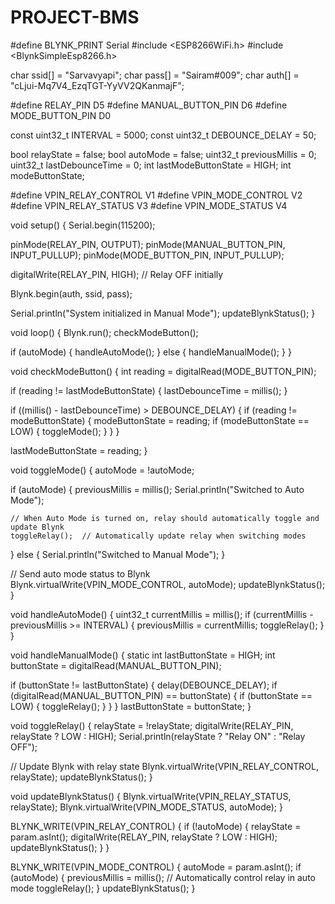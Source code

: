 # PROJECT-BMS
#define BLYNK_PRINT Serial
#include <ESP8266WiFi.h>
#include <BlynkSimpleEsp8266.h>

char ssid[] = "Sarvavyapi";
char pass[] = "Sairam#009";
char auth[] = "cLjui-Mq7V4_EzqTGT-YyVV2QKanmajF";

#define RELAY_PIN D5
#define MANUAL_BUTTON_PIN D6
#define MODE_BUTTON_PIN D0

const uint32_t INTERVAL = 5000;
const uint32_t DEBOUNCE_DELAY = 50;

bool relayState = false;
bool autoMode = false;
uint32_t previousMillis = 0;
uint32_t lastDebounceTime = 0;
int lastModeButtonState = HIGH;
int modeButtonState;

#define VPIN_RELAY_CONTROL V1
#define VPIN_MODE_CONTROL V2
#define VPIN_RELAY_STATUS V3
#define VPIN_MODE_STATUS V4

void setup() {
  Serial.begin(115200);
  
  pinMode(RELAY_PIN, OUTPUT);
  pinMode(MANUAL_BUTTON_PIN, INPUT_PULLUP);
  pinMode(MODE_BUTTON_PIN, INPUT_PULLUP);
  
  digitalWrite(RELAY_PIN, HIGH);  // Relay OFF initially
  
  Blynk.begin(auth, ssid, pass);
  
  Serial.println("System initialized in Manual Mode");
  updateBlynkStatus();
}

void loop() {
  Blynk.run();
  checkModeButton();
  
  if (autoMode) {
    handleAutoMode();
  } else {
    handleManualMode();
  }
}

void checkModeButton() {
  int reading = digitalRead(MODE_BUTTON_PIN);
  
  if (reading != lastModeButtonState) {
    lastDebounceTime = millis();
  }
  
  if ((millis() - lastDebounceTime) > DEBOUNCE_DELAY) {
    if (reading != modeButtonState) {
      modeButtonState = reading;
      if (modeButtonState == LOW) {
        toggleMode();
      }
    }
  }
  
  lastModeButtonState = reading;
}

void toggleMode() {
  autoMode = !autoMode;
  
  if (autoMode) {
    previousMillis = millis();
    Serial.println("Switched to Auto Mode");
    
    // When Auto Mode is turned on, relay should automatically toggle and update Blynk
    toggleRelay();  // Automatically update relay when switching modes
  } else {
    Serial.println("Switched to Manual Mode");
  }
  
  // Send auto mode status to Blynk
  Blynk.virtualWrite(VPIN_MODE_CONTROL, autoMode);
  updateBlynkStatus();
}

void handleAutoMode() {
  uint32_t currentMillis = millis();
  if (currentMillis - previousMillis >= INTERVAL) {
    previousMillis = currentMillis;
    toggleRelay();
  }
}

void handleManualMode() {
  static int lastButtonState = HIGH;
  int buttonState = digitalRead(MANUAL_BUTTON_PIN);
  
  if (buttonState != lastButtonState) {
    delay(DEBOUNCE_DELAY);
    if (digitalRead(MANUAL_BUTTON_PIN) == buttonState) {
      if (buttonState == LOW) {
        toggleRelay();
      }
    }
  }
  lastButtonState = buttonState;
}

void toggleRelay() {
  relayState = !relayState;
  digitalWrite(RELAY_PIN, relayState ? LOW : HIGH);
  Serial.println(relayState ? "Relay ON" : "Relay OFF");
  
  // Update Blynk with relay state
  Blynk.virtualWrite(VPIN_RELAY_CONTROL, relayState);
  updateBlynkStatus();
}

void updateBlynkStatus() {
  Blynk.virtualWrite(VPIN_RELAY_STATUS, relayState);
  Blynk.virtualWrite(VPIN_MODE_STATUS, autoMode);
}

BLYNK_WRITE(VPIN_RELAY_CONTROL) {
  if (!autoMode) {
    relayState = param.asInt();
    digitalWrite(RELAY_PIN, relayState ? LOW : HIGH);
    updateBlynkStatus();
  }
}

BLYNK_WRITE(VPIN_MODE_CONTROL) {
  autoMode = param.asInt();
  if (autoMode) {
    previousMillis = millis();
    // Automatically control relay in auto mode
    toggleRelay();
  }
  updateBlynkStatus();
}
